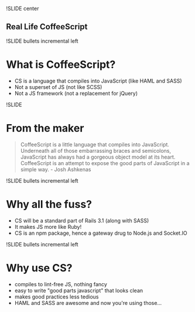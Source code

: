 !SLIDE center
## Real Life CoffeeScript ##

!SLIDE bullets incremental left
# What is CoffeeScript? #
* CS is a language that compiles into JavaScript (like HAML and SASS)
* Not a superset of JS (not like SCSS)
* Not a JS framework (not a replacement for jQuery)

!SLIDE
# From the maker #
> CoffeeScript is a little language that compiles into JavaScript. Underneath all of those embarrassing braces and semicolons, JavaScript has always had a gorgeous object model at its heart. CoffeeScript is an attempt to expose the good parts of JavaScript in a simple way. - Josh Ashkenas

!SLIDE bullets incremental left
# Why all the fuss? #
* CS will be a standard part of Rails 3.1 (along with SASS)
* It makes JS more like Ruby!
* CS is an npm package, hence a gateway drug to Node.js and Socket.IO

!SLIDE bullets incremental left
# Why use CS? #
* compiles to lint-free JS, nothing fancy
* easy to write "good parts javascript" that looks clean
* makes good practices less tedious
* HAML and SASS are awesome and now you're using those...


<link href="../styles.css">
